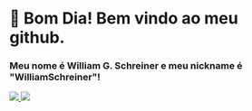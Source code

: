# 👋 Bom Dia! Bem vindo ao meu github.
### Meu nome é William G. Schreiner e meu nickname é "WilliamSchreiner"!

<a href="https://www.instagram.com/william.gab.sch" alt="Instagram" target="_blank">
  <img src="https://img.shields.io/badge/-Instagram-DF0174?style=for-the-badge&labelColor=DF0174&logo=instagram&logoColor=white&link=https://www.instagram.com/william.gab.sch">
</a>
<a href="https://www.facebook.com/William Gabriel Schreiner" alt="Facebook" target="_blank">
  <img src="https://encrypted-tbn0.gstatic.com/images?q=tbn:ANd9GcS5a50xby_qkWKWGtN21zLdQS2UTuhH43my0Q&usqp=CAU&link=https://www.facebook.com/William Gabriel Schreiner">
</a>

